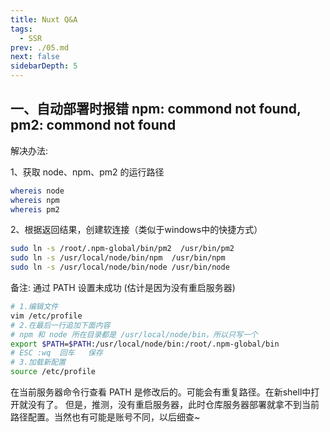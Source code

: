 ```yaml
---
title: Nuxt Q&A
tags: 
  - SSR
prev: ./05.md
next: false
sidebarDepth: 5
---
```


## 一、自动部署时报错 npm: commond not found, pm2: commond not found

解决办法:

1、获取 node、npm、pm2 的运行路径

```bash
whereis node
whereis npm  
whereis pm2
```

2、根据返回结果，创建软连接（类似于windows中的快捷方式）

```bash
sudo ln -s /root/.npm-global/bin/pm2  /usr/bin/pm2
sudo ln -s /usr/local/node/bin/npm  /usr/bin/npm
sudo ln -s /usr/local/node/bin/node /usr/bin/node
```

备注: 通过 PATH 设置未成功 (估计是因为没有重启服务器)

```bash
# 1.编辑文件
vim /etc/profile
# 2.在最后一行追加下面内容
# npm 和 node 所在目录都是 /usr/local/node/bin，所以只写一个
export $PATH=$PATH:/usr/local/node/bin:/root/.npm-global/bin
# ESC :wq  回车   保存
# 3.加载新配置
source /etc/profile

```

在当前服务器命令行查看 PATH 是修改后的。可能会有重复路径。在新shell中打开就没有了。
但是，推测，没有重启服务器，此时仓库服务器部署就拿不到当前路径配置。当然也有可能是账号不同，以后细查~
